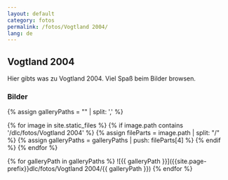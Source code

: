 ```yaml
---
layout: default
category: fotos
permalink: /fotos/Vogtland 2004/
lang: de
---
```


## Vogtland 2004

Hier gibts was zu Vogtland 2004. Viel Spaß beim Bilder browsen.

### Bilder
{% assign galleryPaths = "" | split: ',' %}

{% for image in site.static_files %}
{% if image.path contains '/dlc/fotos/Vogtland 2004' %}
        {% assign fileParts = image.path | split: "/" %}
        {% assign galleryPaths = galleryPaths | push: fileParts[4] %}
{% endif %}
{% endfor %}

{% for galleryPath in galleryPaths %}
![{{ galleryPath }}]({{site.page-prefix}}dlc/fotos/Vogtland 2004/{{ galleryPath }})
{% endfor %}
